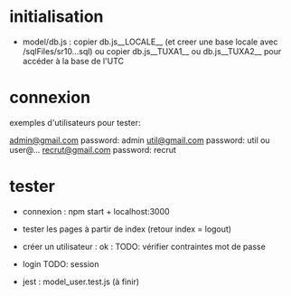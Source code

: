 # initialisation

- model/db.js : copier db.js__LOCALE__ (et creer une base locale avec /sqlFiles/sr10...sql) ou copier db.js__TUXA1__ ou db.js__TUXA2__ pour accéder à la base de l'UTC

# connexion
exemples d'utilisateurs pour tester:

admin@gmail.com  password: admin
util@gmail.com  password: util ou user@...
recrut@gmail.com password: recrut




# tester

- connexion : npm start + localhost:3000

- tester les pages à partir de index (retour index = logout)

- créer un utilisateur : ok : TODO: vérifier contraintes mot de passe

- login TODO: session

- jest : model_user.test.js (à finir)